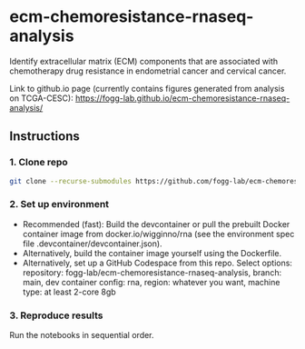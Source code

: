 # ecm-chemoresistance-rnaseq-analysis

Identify extracellular matrix (ECM) components that are associated with chemotherapy drug resistance in endometrial cancer and cervical cancer.

Link to github.io page (currently contains figures generated from analysis on TCGA-CESC): https://fogg-lab.github.io/ecm-chemoresistance-rnaseq-analysis/

## Instructions

### 1. Clone repo

```bash
git clone --recurse-submodules https://github.com/fogg-lab/ecm-chemoresistance-rnaseq-analysis.git
```

### 2. Set up environment

- Recommended (fast): Build the devcontainer or pull the prebuilt Docker container image from docker.io/wigginno/rna (see the environment spec file .devcontainer/devcontainer.json).
- Alternatively, build the container image yourself using the Dockerfile.
- Alternatively, set up a GitHub Codespace from this repo. Select options: repository: fogg-lab/ecm-chemoresistance-rnaseq-analysis, branch: main, dev container config: rna, region: whatever you want, machine type: at least 2-core 8gb

### 3. Reproduce results

Run the notebooks in sequential order.
